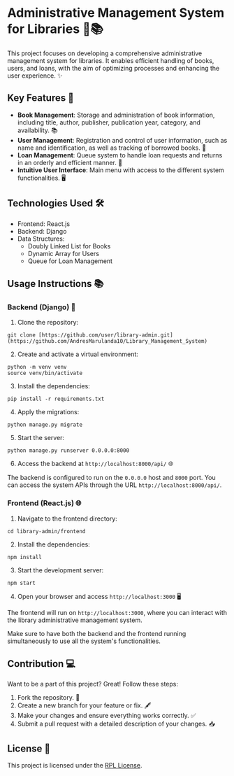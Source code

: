 # Administrative Management System for Libraries 🏫📚

This project focuses on developing a comprehensive administrative management system for libraries. It enables efficient handling of books, users, and loans, with the aim of optimizing processes and enhancing the user experience. ✨

## Key Features 🔑

- **Book Management**: Storage and administration of book information, including title, author, publisher, publication year, category, and availability. 📚
- **User Management**: Registration and control of user information, such as name and identification, as well as tracking of borrowed books. 👥
- **Loan Management**: Queue system to handle loan requests and returns in an orderly and efficient manner. 📝
- **Intuitive User Interface**: Main menu with access to the different system functionalities. 🖥️

## Technologies Used 🛠️

- Frontend: React.js
- Backend: Django
- Data Structures:
  - Doubly Linked List for Books
  - Dynamic Array for Users
  - Queue for Loan Management

## Usage Instructions 📚

### Backend (Django) 🐍

1. Clone the repository:
```
git clone [https://github.com/user/library-admin.git](https://github.com/AndresMarulanda10/Library_Management_System)
```

2. Create and activate a virtual environment:
```
python -m venv venv
source venv/bin/activate
```

3. Install the dependencies:
```
pip install -r requirements.txt
```

4. Apply the migrations:
```
python manage.py migrate
```

5. Start the server:
```
python manage.py runserver 0.0.0.0:8000
```

6. Access the backend at `http://localhost:8000/api/` 🌐

The backend is configured to run on the `0.0.0.0` host and `8000` port. You can access the system APIs through the URL `http://localhost:8000/api/`.

### Frontend (React.js) 🌐

1. Navigate to the frontend directory:
```
cd library-admin/frontend
```

2. Install the dependencies:
```
npm install
```

3. Start the development server:
```
npm start
```

4. Open your browser and access `http://localhost:3000` 🖥️

The frontend will run on `http://localhost:3000`, where you can interact with the library administrative management system.

Make sure to have both the backend and the frontend running simultaneously to use all the system's functionalities.

## Contribution 💻

Want to be a part of this project? Great! Follow these steps:

1. Fork the repository. 🍴
2. Create a new branch for your feature or fix. 🖋️
3. Make your changes and ensure everything works correctly. ✅
4. Submit a pull request with a detailed description of your changes. 📥

## License 🪪

This project is licensed under the [RPL License](LICENSE).
